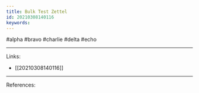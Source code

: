 ```yaml
---
title: Bulk Test Zettel
id: 20210308140116
keywords:
---
```

#alpha #bravo #charlie #delta #echo

---
Links:

- [[20210308140116]]

---
References:
